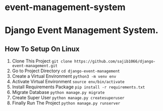 # event-management-system
# Django Event Management System.

## How To Setup On Linux
1. Clone This Project `git clone https://github.com/sajib1066/django-event-management.git`
2. Go to Project Directory `cd django-event-management`
3. Create a Virtual Environment `python3 -m venv env`
4. Activate Virtual Environment `source env/bin/activate`
5. Install Requirements Package `pip install -r requirements.txt`
6. Migrate Database `python manage.py migrate`
7. Create Super User `python manage.py createsuperuser`
8. Finally Run The Project `python manage.py runserver`


